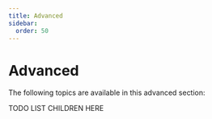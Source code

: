 ```yaml
---
title: Advanced
sidebar:
  order: 50
---
```



Advanced
========

The following topics are available in this advanced section:

TODO LIST CHILDREN HERE